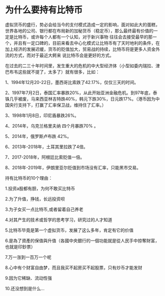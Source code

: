 # 为什么要持有比特币

虚拟货币的盛行，势必会给当今的支付模式造成一定的影响，面对如此大的蛋糕，世界各地的公司、银行都在布局新的加秘货币（稳定币），那么最终最有价值的一定是比特币，或许每个人都有一个认知，对于新兴事物 往往会去接受最早的那一个，并且有一定口碑的，目前来看去中心化模式让比特币有了天时地利的条件，在加上经济的发展迟缓，货币的贬值加大，贸易战的持续，比特币将是更多人资金外流的方式，而对于最近大鳄来 说比特币会是更好的方式。

在过去的二三十年时间里，发生重大的危机的中大型经济体（小型如委内瑞拉、津巴布韦这些就不提了，太多了）就有很多，比如：

1、1994年12月20-22日，墨西哥比索跌了42.17%，仅仅三天的时间。

2、1997年7月2日，泰国汇率暴跌20%，从此开始亚洲金融危机。到97年底，泰铢几乎被废，马来西亚林吉特跌40%，韩元下跌30%，日元跌17%。（港币因为中国央行支持下，打赢了汇率保卫战，维持住了汇率。）

3、1998年1月8日，印尼盾暴跌26%。

4、2014年，乌克兰格里夫纳 四个月暴跌70% 。

5、2014年，俄罗斯卢布跌 42%。

6、2013年-2018年，土耳其里拉跌了4倍。

7、2017-2018年，阿根廷比索贬值一倍。

8、2018年-2019年，伊朗里亚尔贬值到市场没有汇率，只能黑市交易。

持有比特币的10个理由：

1.投资a股都有胆，为何不敢买比特币

2.为了升值，挣钱，长远投资呗

3.为子女买一点比特币,或者留着自己养老

4.对其产生的技术或哲学的思考学习，研究过的人才知道

5.比特币毕竟是第一个虚拟货币，发展了这么多年，肯定有它的价值

6.是為了資產的保值與升值（各國中央銀行的一個功能就是從人民手中掠奪財富，也就是印鈔票）

7.万一涨到一百万一个呢

8.心中有个财富自由梦，而且我买不起房买不起股票，只有炒币才能发财

9.因为它稀缺、流动性强

10.还没想到是什么...

